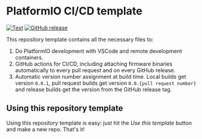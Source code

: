 # PlatformIO CI/CD template

[![Test](https://github.com/256dpi/arduino-mqtt/actions/workflows/test.yml/badge.svg)](https://github.com/256dpi/arduino-mqtt/actions/workflows/test.yml)
[![GitHub release](https://img.shields.io/github/release/256dpi/arduino-mqtt.svg)](https://github.com/hosanglee-kr/PlatformIO-CI-CD-template/releases)


This repository template contains all the necessary files to:

1. Do PlatformIO development with VSCode and remote development containers.
2. GitHub actions for CI/CD, including attaching firmware binaries automatically to every pull request
   and on every GitHub release.
3. Automatic version number assignment at build time. Local builds get version `0.0.1`, pull request
   builds get version `0.0.{pull request number}` and release builds get the version from the GitHub
   release tag.

## Using this repository template

Using this repository template is easy: just hit the _Use this template_ button and make a new repo. That's it!
